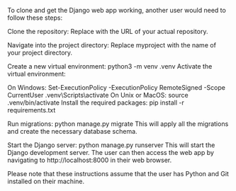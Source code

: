 To clone and get the Django web app working, another user would need to follow these steps:

Clone the repository:
Replace <your-repo-url> with the URL of your actual repository.

Navigate into the project directory:
Replace myproject with the name of your project directory.

Create a new virtual environment:
python3 -m venv .venv
Activate the virtual environment:

On Windows:
Set-ExecutionPolicy -ExecutionPolicy RemoteSigned -Scope CurrentUser
.venv\Scripts\activate
On Unix or MacOS:
source .venv/bin/activate
Install the required packages:
pip install -r requirements.txt

Run migrations:
python manage.py migrate
This will apply all the migrations and create the necessary database schema.

Start the Django server:
python manage.py runserver
This will start the Django development server. The user can then access the web app by navigating to http://localhost:8000 in their web browser.

Please note that these instructions assume that the user has Python and Git installed on their machine.